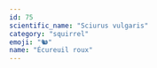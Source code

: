 ```yaml
---
id: 75
scientific_name: "Sciurus vulgaris"
category: "squirrel"
emoji: "🐿️"
name: "Écureuil roux"
---
```

